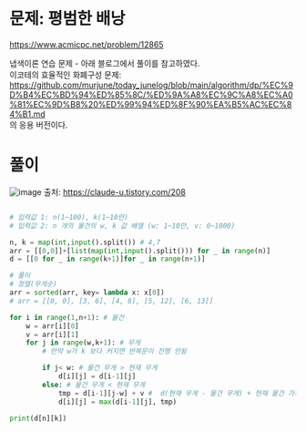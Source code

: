 # 문제: 평범한 배낭
https://www.acmicpc.net/problem/12865

냅색이론 연습 문제 - 아래 블로그에서 풀이를 참고하였다.  
이코테의 효율적인 화폐구성 문제: https://github.com/murjune/today_junelog/blob/main/algorithm/dp/%EC%9D%B4%EC%BD%94%ED%85%8C/%ED%9A%A8%EC%9C%A8%EC%A0%81%EC%9D%B8%20%ED%99%94%ED%8F%90%EA%B5%AC%EC%84%B1.md  
의 응용 버전이다.  

# 풀이
![image](https://user-images.githubusercontent.com/87055456/141985258-a003bf0d-fc34-4f4b-9a22-daad9b460a84.png)
출처: https://claude-u.tistory.com/208
``` python

# 입력값 1: n(1~100), k(1~10만)
# 입력값 2: n 개의 물건의 w, k 값 배열 (w: 1~10만, v: 0~1000)

n, k = map(int,input().split()) # 4,7
arr = [[0,0]]+[list(map(int,input().split())) for _ in range(n)]
d = [[0 for _ in range(k+1)]for _ in range(n+1)]

# 풀이
# 정렬(무게순)
arr = sorted(arr, key= lambda x: x[0])
# arr = [[0, 0], [3, 6], [4, 8], [5, 12], [6, 13]]

for i in range(1,n+1): # 물건
    w = arr[i][0]
    v = arr[i][1]
    for j in range(w,k+1): # 무게
        # 만약 w가 k 보다 커지면 반복문이 진행 안됨

        if j< w: # 물건 무게 > 현재 무게
            d[i][j] = d[i-1][j]
        else: # 물건 무게 < 현재 무게
            tmp = d[i-1][j-w] + v #  d(현재 무게 - 물건 무게) + 현재 물건 가치
            d[i][j] = max(d[i-1][j], tmp)

print(d[n][k])
```
